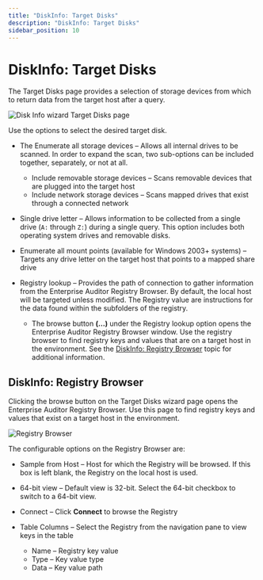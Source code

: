 ```yaml
---
title: "DiskInfo: Target Disks"
description: "DiskInfo: Target Disks"
sidebar_position: 10
---
```


# DiskInfo: Target Disks

The Target Disks page provides a selection of storage devices from which to return data from the
target host after a query.

![Disk Info wizard Target Disks page](/images/accessanalyzer/11.6/admin/datacollector/diskinfo/targetdisks.webp)

Use the options to select the desired target disk.

- The Enumerate all storage devices – Allows all internal drives to be scanned. In order to expand
  the scan, two sub-options can be included together, separately, or not at all.

    - Include removable storage devices – Scans removable devices that are plugged into the target
      host
    - Include network storage devices – Scans mapped drives that exist through a connected network

- Single drive letter – Allows information to be collected from a single drive (`A:` through `Z:`)
  during a single query. This option includes both operating system drives and removable disks.
- Enumerate all mount points (available for Windows 2003+ systems) – Targets any drive letter on the
  target host that points to a mapped share drive
- Registry lookup – Provides the path of connection to gather information from the Enterprise
  Auditor Registry Browser. By default, the local host will be targeted unless modified. The
  Registry value are instructions for the data found within the subfolders of the registry.

    - The browse button **(…)** under the Registry lookup option opens the Enterprise Auditor
      Registry Browser window. Use the registry browser to find registry keys and values that are on
      a target host in the environment. See the
      [DiskInfo: Registry Browser](#diskinfo-registry-browser) topic for additional information.

## DiskInfo: Registry Browser

Clicking the browse button on the Target Disks wizard page opens the Enterprise Auditor Registry
Browser. Use this page to find registry keys and values that exist on a target host in the
environment.

![Registry Browser](/images/accessanalyzer/11.6/admin/datacollector/diskinfo/registrybrowser.webp)

The configurable options on the Registry Browser are:

- Sample from Host – Host for which the Registry will be browsed. If this box is left blank, the
  Registry on the local host is used.
- 64-bit view – Default view is 32-bit. Select the 64-bit checkbox to switch to a 64-bit view.
- Connect – Click **Connect** to browse the Registry
- Table Columns – Select the Registry from the navigation pane to view keys in the table

    - Name – Registry key value
    - Type – Key value type
    - Data – Key value path
